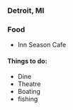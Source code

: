 ### Detroit, MI

### Food 
- Inn Season Cafe

#### Things to do: 
- Dine
- Theatre 
- Boating
- fishing
